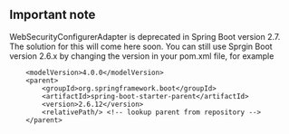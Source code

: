 ## Important note

WebSecurityConfigurerAdapter is deprecated in Spring Boot version 2.7. The solution for this will come here soon. 
You can still use Sprgin Boot version 2.6.x by changing the version in your pom.xml file, for example
```
	<modelVersion>4.0.0</modelVersion>
	<parent>
		<groupId>org.springframework.boot</groupId>
		<artifactId>spring-boot-starter-parent</artifactId>
		<version>2.6.12</version>
		<relativePath/> <!-- lookup parent from repository -->
	</parent>
```
